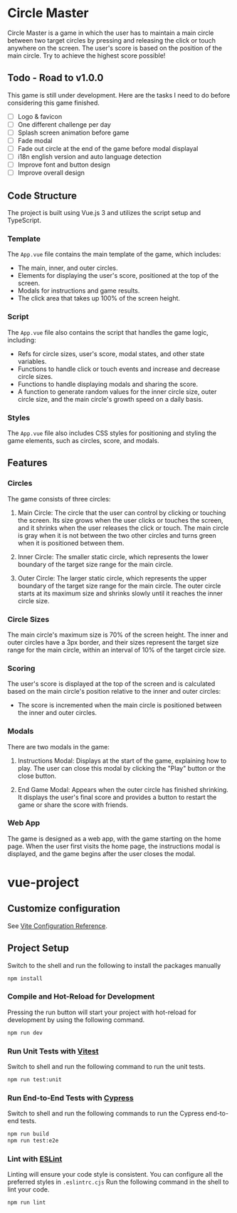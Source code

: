 # Circle Master

Circle Master is a game in which the user has to maintain a main circle between two target circles by pressing and releasing the click or touch anywhere on the screen. The user's score is based on the position of the main circle. Try to achieve the highest score possible!

## Todo - Road to v1.0.0

This game is still under development. Here are the tasks I need to do before considering this game finished.

- [ ] Logo & favicon
- [ ] One different challenge per day
- [ ] Splash screen animation before game
- [ ] Fade modal
- [ ] Fade out circle at the end of the game before modal displayal
- [ ] i18n english version and auto language detection
- [ ] Improve font and button design
- [ ] Improve overall design

## Code Structure

The project is built using Vue.js 3 and utilizes the script setup and TypeScript.

### Template

The `App.vue` file contains the main template of the game, which includes:

- The main, inner, and outer circles.
- Elements for displaying the user's score, positioned at the top of the screen.
- Modals for instructions and game results.
- The click area that takes up 100% of the screen height.

### Script

The `App.vue` file also contains the script that handles the game logic, including:

- Refs for circle sizes, user's score, modal states, and other state variables.
- Functions to handle click or touch events and increase and decrease circle sizes.
- Functions to handle displaying modals and sharing the score.
- A function to generate random values for the inner circle size, outer circle size, and the main circle's growth speed on a daily basis.

### Styles

The `App.vue` file also includes CSS styles for positioning and styling the game elements, such as circles, score, and modals.

## Features

### Circles

The game consists of three circles:

1. Main Circle: The circle that the user can control by clicking or touching the screen. Its size grows when the user clicks or touches the screen, and it shrinks when the user releases the click or touch. The main circle is gray when it is not between the two other circles and turns green when it is positioned between them.

2. Inner Circle: The smaller static circle, which represents the lower boundary of the target size range for the main circle.

3. Outer Circle: The larger static circle, which represents the upper boundary of the target size range for the main circle. The outer circle starts at its maximum size and shrinks slowly until it reaches the inner circle size.

### Circle Sizes

The main circle's maximum size is 70% of the screen height. The inner and outer circles have a 3px border, and their sizes represent the target size range for the main circle, within an interval of 10% of the target circle size.

### Scoring

The user's score is displayed at the top of the screen and is calculated based on the main circle's position relative to the inner and outer circles:

- The score is incremented when the main circle is positioned between the inner and outer circles.

### Modals

There are two modals in the game:

1. Instructions Modal: Displays at the start of the game, explaining how to play. The user can close this modal by clicking the "Play" button or the close button.

2. End Game Modal: Appears when the outer circle has finished shrinking. It displays the user's final score and provides a button to restart the game or share the score with friends.

### Web App

The game is designed as a web app, with the game starting on the home page. When the user first visits the home page, the instructions modal is displayed, and the game begins after the user closes the modal.


# vue-project

## Customize configuration

See [Vite Configuration Reference](https://vitejs.dev/config/).

## Project Setup

Switch to the shell and run the following to install the packages manually

```sh
npm install
```

### Compile and Hot-Reload for Development

Pressing the run button will start your project with hot-reload for development by using the following command.

```sh
npm run dev
```

### Run Unit Tests with [Vitest](https://vitest.dev/)

Switch to shell and run the following command to run the unit tests.

```sh
npm run test:unit
```

### Run End-to-End Tests with [Cypress](https://www.cypress.io/)

Switch to shell and run the following commands to run the Cypress end-to-end tests.

```sh
npm run build
npm run test:e2e
```

### Lint with [ESLint](https://eslint.org/)

Linting will ensure your code style is consistent.
You can configure all the preferred styles in `.eslintrc.cjs`
Run the following command in the shell to lint your code.

```sh
npm run lint
```